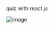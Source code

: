 quiz with react.js

![image](https://user-images.githubusercontent.com/114576496/231279617-94e2126a-3292-44f6-a3e4-4818cc1e727f.png)
